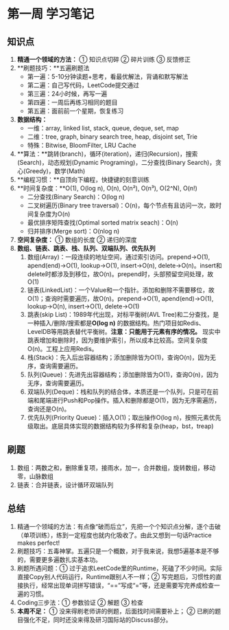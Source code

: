 # 第一周 学习笔记

## 知识点

1. **精通一个领域的方法：** ① 知识点切碎 ② 碎片训练 ③ 反馈修正
2. **刷题技巧：**五遍刷题法
   * 第一遍：5-10分钟读题+思考，看最优解法，背诵和默写解法
   * 第二遍：自己写代码，LeetCode提交通过
   * 第三遍：24小时候，再写一遍
   * 第四遍：一周后再练习相同的题目
   * 第五遍：面前前一个星期，恢复练习
3. **数据结构：**
   * 一维：array, linked list, stack, queue, deque, set, map
   * 二维：tree, graph, binary search tree, heap, disjoint set, Trie
   * 特殊：Bitwise, BloomFilter, LRU Cache
4. **算法：**跳转(branch)，循环(iteration)，递归(Recursion)，搜索(Search)，动态规划(Dynamic Programing)，二分查找(Binary Search)，贪心(Greedy)，数学(Math)
5. **编程习惯：**自顶向下编程，快捷键的刻意训练
6. **时间复杂度：**O(1), O(log n), O(n), O(n²), O(n³), O(2^N), O(n!)
   * 二分查找(Binary Search)：O(log n)
   * 二叉树遍历(Binary tree traversal)：O(n)，每个节点有且访问一次，故时间复杂度为O(n)
   * 最优排序矩阵查找(Optimal sorted matrix seach)：O(n)
   * 归并排序(Merge sort)：O(nlog n)
7. **空间复杂度：** ① 数组的长度 ② 递归的深度
8. **数组、链表、跳表、栈、队列、双端队列、优先队列**
   1. 数组(Array)：一段连续的地址空间，通过索引访问。prepend→O(1), apend(end)→O(1), lookup→O(1), insert→O(n), delete→O(n)。insert和delete时都涉及到移位，故O(n)。prepend时，头部预留空间处理，故O(1)
   2. 链表(LinkedList)：一个Value和一个指针。添加和删除不需要移位，故O(1)；查询时需要遍历，故O(n)。prepend→O(1), apend(end)→O(1), lookup→O(n), insert→O(1), delete→O(1)
   3. 跳表(skip List)：1989年代出现，对标平衡树(AVL Tree)和二分查找，是一种插入/删除/搜索都是**O(log n)** 的数据结构。热门项目如Redis、LevelDB等用跳表替代平衡树。**注意：只能用于元素有序的情况。** 现实中跳表增加和删除时，因为要维护索引，所以成本比较高。空间复杂度O(n)。工程上应用Redis。
   4. 栈(Stack)：先入后出容器结构；添加删除皆为O(1)，查询O(n)，因为无序，查询需要遍历。
   5. 队列(Queue)：先进先出容器结构；添加删除皆为O(1)，查询O(n)，因为无序，查询需要遍历。
   6. 双端队列(Deque)：栈和队列的结合体，本质还是一个队列，只是可在前端和尾端进行Push和Pop操作。插入和删除都是O(1)，因为无序需遍历，查询还是O(n)。
   7. 优先队列(Priority Queue)：插入O(1)；取出操作O(log n)，按照元素优先级取出。底层具体实现的数据结构较为多样和复杂(heap，bst，treap)

## 刷题

1. 数组：两数之和，删除重复项，接雨水，加一，合并数组，旋转数组，移动零，山脉数组
2. 链表：合并链表，设计循环双端队列

## 总结

1. 精通一个领域的方法：有点像“破而后立”，先把一个个知识点分解，逐个击破（单项训练），练到一定程度也就内化吸收了。由此又想到一句话Practice makes perfect!
2. 刷题技巧：五毒神掌。五遍只是一个概数，对于我来说，我想5遍基本是不够的，需要更多遍数扎实基本功。
3. 刷题所遇问题：① 过于追求LeetCode里的Runtime，死磕了不少时间。实际直接Copy别人代码运行，Runtime跟别人不一样；② 写完题后，习惯性的直接执行，经常出现单词拼写错误，“==”写成“=”等，还是需要写完养成检查一遍的习惯。
4. Coding三步法：① 参数验证 ② 解题 ③ 检查
5. **本周不足：** ① 没来得刷老师讲的例题，后面找时间需要补上； ② 已刷的题目强化不足，同时还没来得及研习国际站的Discuss部分。
